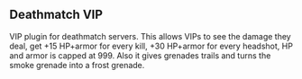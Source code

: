 ## Deathmatch VIP

VIP plugin for deathmatch servers. This allows VIPs to see the damage they deal, get +15 HP+armor for every kill, +30 HP+armor for every headshot, HP and armor is capped at 999. Also it gives grenades trails and turns the smoke grenade into a frost grenade.